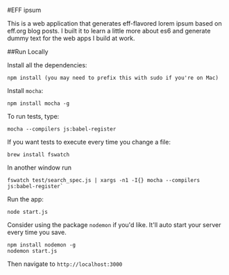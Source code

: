 #EFF ipsum

This is a web application that generates eff-flavored lorem ipsum based on eff.org blog posts. I built it to learn a little more about es6 and generate dummy text for the web apps I build at work.

##Run Locally

Install all the dependencies:

    npm install (you may need to prefix this with sudo if you're on Mac)

Install `mocha`:

    npm install mocha -g

To run tests, type:

    mocha --compilers js:babel-register

If you want tests to execute every time you change a file:

    brew install fswatch

In another window run

    fswatch test/search_spec.js | xargs -n1 -I{} mocha --compilers js:babel-register`

Run the app:

    node start.js

Consider using the package `nodemon` if you'd like. It'll auto start your server
every time you save.

    npm install nodemon -g
    nodemon start.js

Then navigate to `http://localhost:3000`
